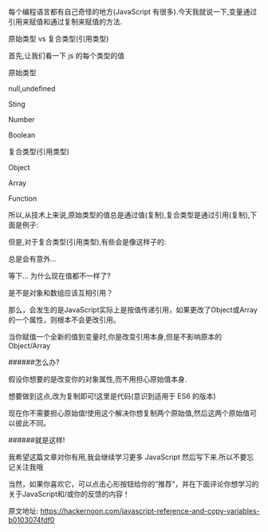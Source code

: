 每个编程语言都有自己奇怪的地方(JavaScript 有很多).今天我就说一下,变量通过引用来赋值和通过复制来赋值的方法.



原始类型 vs 复合类型(引用类型)



首先,让我们看一下 js 的每个类型的值



原始类型



null,undefined

Sting

Number

Boolean

复合类型(引用类型)



Object

Array

Function



所以,从技术上来说,原始类型的值总是通过值(复制),复合类型是通过引用(复制),下面是例子:



但是,对于复合类型(引用类型),有些会是像这样子的:

总是会有意外...

等下… 为什么现在值都不一样了?

是不是对象和数组应该互相引用？



那么，会发生的是JavaScript实际上是按值传递引用，如果更改了Object或Array的一个属性，则根本不会更改引用。



当你赋值一个全新的值到变量时,你是改变引用本身,但是不影响原本的 Object/Array



######怎么办?

假设你想要的是改变你的对象属性,而不用担心原始值本身.

想要做到这点,改为复制即可!这里是代码(意识到适用于 ES6 的版本)

现在你不需要担心原始值!使用这个解决你想复制两个原始值,然后这两个原始值可以彼此不同。



######就是这样!



我希望这篇文章对你有用,我会继续学习更多 JavaScript 然后写下来.所以不要忘记关注我哦



当然，如果你喜欢它，可以点击心形按钮给你的“推荐”，并在下面评论你想学习的关于JavaScript和/或你的反馈的内容！































































原文地址: https://hackernoon.com/javascript-reference-and-copy-variables-b0103074fdf0

